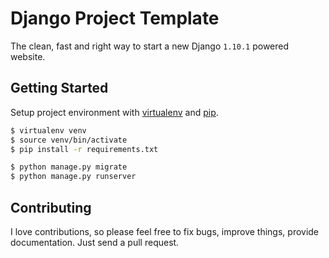 # Django Project Template

The clean, fast and right way to start a new Django `1.10.1` powered website.

## Getting Started

Setup project environment with [virtualenv](https://virtualenv.pypa.io) and [pip](https://pip.pypa.io).

```bash
$ virtualenv venv
$ source venv/bin/activate
$ pip install -r requirements.txt

$ python manage.py migrate
$ python manage.py runserver
```

## Contributing

I love contributions, so please feel free to fix bugs, improve things, provide documentation. Just send a pull request.